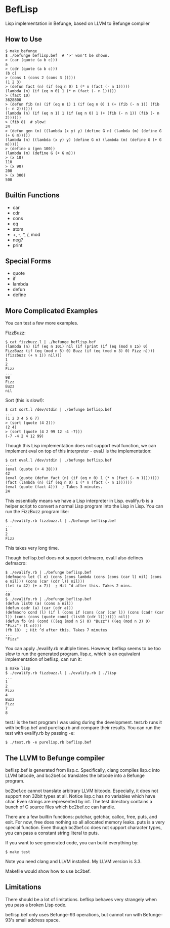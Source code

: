 BefLisp
=======

Lisp implementation in Befunge, based on LLVM to Befunge compiler


How to Use
----------

    $ make befunge
    $ ./befunge beflisp.bef  # '>' won't be shown.
    > (car (quote (a b c)))
    a
    > (cdr (quote (a b c)))
    (b c)
    > (cons 1 (cons 2 (cons 3 ())))
    (1 2 3)
    > (defun fact (n) (if (eq n 0) 1 (* n (fact (- n 1)))))
    (lambda (n) (if (eq n 0) 1 (* n (fact (- n 1)))))
    > (fact 10)
    3628800
    > (defun fib (n) (if (eq n 1) 1 (if (eq n 0) 1 (+ (fib (- n 1)) (fib (- n 2))))))
    (lambda (n) (if (eq n 1) 1 (if (eq n 0) 1 (+ (fib (- n 1)) (fib (- n 2))))))
    > (fib 8)  # slow!
    34
    > (defun gen (n) ((lambda (x y) y) (define G n) (lambda (m) (define G (+ G m)))))
    (lambda (n) ((lambda (x y) y) (define G n) (lambda (m) (define G (+ G m)))))
    > (define x (gen 100))
    (lambda (m) (define G (+ G m)))
    > (x 10)
    110
    > (x 90)
    200
    > (x 300)
    500


Builtin Functions
-----------------

- car
- cdr
- cons
- eq
- atom
- +, -, *, /, mod
- neg?
- print


Special Forms
-------------

- quote
- if
- lambda
- defun
- define


More Complicated Examples
-------------------------

You can test a few more examples.

FizzBuzz:

    $ cat fizzbuzz.l | ./befunge beflisp.bef
    (lambda (n) (if (eq n 101) nil (if (print (if (eq (mod n 15) 0) FizzBuzz (if (eq (mod n 5) 0) Buzz (if (eq (mod n 3) 0) Fizz n)))) (fizzbuzz (+ n 1)) nil)))
    1
    2
    Fizz
    ...
    98
    Fizz
    Buzz
    nil

Sort (this is slow!):

    $ cat sort.l /dev/stdin | ./befunge beflisp.bef
    ...
    (1 2 3 4 5 6 7)
    > (sort (quote (4 2)))
    (2 4)
    > (sort (quote (4 2 99 12 -4 -7)))
    (-7 -4 2 4 12 99)

Though this Lisp implementation does not support eval function, we can
implement eval on top of this interpreter - eval.l is the
implementation:

    $ cat eval.l /dev/stdin | ./befunge beflisp.bef
    ...
    (eval (quote (+ 4 38)))
    42
    (eval (quote (defun fact (n) (if (eq n 0) 1 (* n (fact (- n 1)))))))
    (fact (lambda (n) (if (eq n 0) 1 (* n (fact (- n 1))))))
    (eval (quote (fact 4)))  ; Takes 3 minutes.
    24

This essentially means we have a Lisp interpreter in Lisp. evalify.rb
is a helper script to convert a normal Lisp program into the Lisp in
Lisp. You can run the FizzBuzz program like:

    $ ./evalify.rb fizzbuzz.l | ./befunge beflisp.bef
    ...
    1
    2
    Fizz

This takes very long time.

Though beflisp.bef does not support defmacro, eval.l also defines
defmacro:

    $ ./evalify.rb | ./befunge beflisp.bef
    (defmacro let (l e) (cons (cons lambda (cons (cons (car l) nil) (cons e nil))) (cons (car (cdr l)) nil)))
    (let (x 42) (+ x 7))  ; Hit ^d after this. Takes 2 mins.
    ...
    49
    $ ./evalify.rb | ./befunge beflisp.bef
    (defun list0 (a) (cons a nil))
    (defun cadr (a) (car (cdr a)))
    (defmacro cond (l) (if l (cons if (cons (car (car l)) (cons (cadr (car l)) (cons (cons (quote cond) (list0 (cdr l))))))) nil))
    (defun fb (n) (cond (((eq (mod n 5) 0) "Buzz") ((eq (mod n 3) 0) "Fizz") (t n))))
    (fb 18)  ; Hit ^d after this. Takes 7 minutes
    ...
    "Fizz"

You can apply ./evalify.rb multiple times. However, beflisp seems to
be too slow to run the generated program. lisp.c, which is an equivalent
implementation of beflisp, can run it:

    $ make lisp
    $ ./evalify.rb fizzbuzz.l | ./evalify.rb | ./lisp
    ...
    1
    2
    Fizz
    4
    Buzz
    Fizz
    7
    8

test.l is the test program I was using during the development. test.rb
runs it with beflisp.bef and purelisp.rb and compare their
results. You can run the test with evalify.rb by passing -e:

    $ ./test.rb -e purelisp.rb beflisp.bef


The LLVM to Befunge compiler
----------------------------

beflisp.bef is generated from lisp.c. Specifically, clang compiles
lisp.c into LLVM bitcode, and bc2bef.cc translates the bitcode into a
Befunge program.

bc2bef.cc cannot translate arbitrary LLVM bitcode. Especially, it does
not support non 32bit types at all. Notice lisp.c has no variables
which have char. Even strings are represented by int. The test
directory contains a bunch of C source files which bc2bef.cc can
handle.

There are a few builtin functions: putchar, getchar, calloc, free,
puts, and exit. For now, free does nothing so all allocated memory
leaks. puts is a very special function. Even though bc2bef.cc does not
support character types, you can pass a constant string literal to
puts.

If you want to see generated code, you can build everything by:

    $ make test

Note you need clang and LLVM installed. My LLVM version is 3.3.

Makefile would show how to use bc2bef.


Limitations
-----------

There should be a lot of limitations. beflisp behaves very strangely
when you pass a broken Lisp code.

beflisp.bef only uses Befunge-93 operations, but cannot run with
Befunge-93's small address space.
